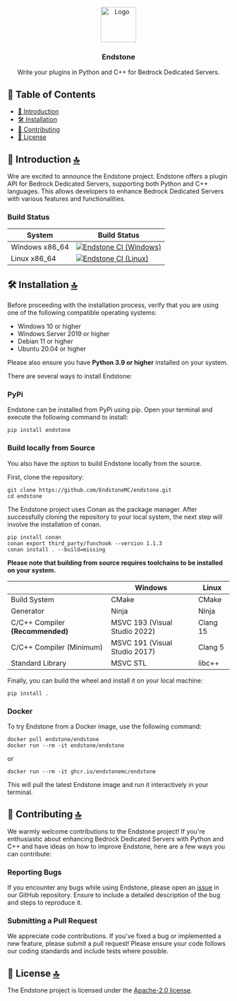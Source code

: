 <!-- PROJECT LOGO -->
<br />
<div align="center">
  <a href="https://github.com/othneildrew/Best-README-Template">
    <img src="https://static.wikia.nocookie.net/minecraft_gamepedia/images/4/43/End_Stone_JE3_BE2.png" alt="Logo" width="80" height="80">
  </a>

<h3 align="center">Endstone</h3>

  <p align="center">
    Write your plugins in Python and C++ for Bedrock Dedicated Servers.
  </p>
</div>

## 📄 Table of Contents

- [📖 Introduction](#-introduction-)
- [🛠️ Installation](#%EF%B8%8F-installation-)
- [🙌 Contributing](#-contributing-)
- [🎫 License](#-license-)

## 📖 Introduction [🔝](#-table-of-contents)

Wre are excited to announce the Endstone project. Endstone offers a plugin API for Bedrock Dedicated Servers, supporting
both Python and C++ languages. This allows developers to enhance Bedrock Dedicated Servers with various features and
functionalities.

### Build Status

| System         | Build Status                                                                                                                                                                           |
|----------------|----------------------------------------------------------------------------------------------------------------------------------------------------------------------------------------|
| Windows x86_64 | [![Endstone CI (Windows)](https://github.com/EndstoneMC/endstone/actions/workflows/ci-windows.yml/badge.svg)](https://github.com/EndstoneMC/endstone/actions/workflows/ci-windows.yml) |
| Linux x86_64   | [![Endstone CI (Linux)](https://github.com/EndstoneMC/endstone/actions/workflows/ci-linux.yml/badge.svg)](https://github.com/EndstoneMC/endstone/actions/workflows/ci-linux.yml)       |

## 🛠️ Installation [🔝](#-table-of-contents)

Before proceeding with the installation process, verify that you are using one of the following compatible operating
systems:

- Windows 10 or higher
- Windows Server 2019 or higher
- Debian 11 or higher
- Ubuntu 20.04 or higher

Please also ensure you have **Python 3.9 or higher** installed on your system.

There are several ways to install Endstone:

### PyPi

Endstone can be installed from PyPi using pip. Open your terminal and execute the following command to install:

```shell
pip install endstone
```

### Build locally from Source

You also have the option to build Endstone locally from the source.

First, clone the repository:

```shell
git clone https://github.com/EndstoneMC/endstone.git
cd endstone
```

The Endstone project uses Conan as the package manager. After successfully cloning the repository to your local system,
the next step will involve the installation of conan.

```shell
pip install conan
conan export third_party/funchook --version 1.1.3
conan install . --build=missing
```

**Please note that building from source requires toolchains to be installed on your system.**

|                                  | Windows                       | Linux    |
|----------------------------------|-------------------------------|----------|
| Build System                     | CMake                         | CMake    |
| Generator                        | Ninja                         | Ninja    |
| C/C++ Compiler **(Recommended)** | MSVC 193 (Visual Studio 2022) | Clang 15 |
| C/C++ Compiler (Minimum)         | MSVC 191 (Visual Studio 2017) | Clang 5  |
| Standard Library                 | MSVC STL                      | libc++   |

Finally, you can build the wheel and install it on your local machine:

```shell
pip install .
```

### Docker

To try Endstone from a Docker image, use the following command:

```shell
docker pull endstone/endstone
docker run --rm -it endstone/endstone
```

or

```shell
docker run --rm -it ghcr.io/endstonemc/endstone
```

This will pull the latest Endstone image and run it interactively in your terminal.

## 🙌 Contributing [🔝](#-table-of-contents)

We warmly welcome contributions to the Endstone project! If you're enthusiastic about enhancing Bedrock Dedicated
Servers with Python and C++ and have ideas on how to improve Endstone, here are a few ways you can contribute:

### Reporting Bugs

If you encounter any bugs while using Endstone, please open an [issue](https://github.com/EndstoneMC/endstone/issues) in
our GitHub repository. Ensure to include a detailed description of the bug and steps to reproduce it.

### Submitting a Pull Request

We appreciate code contributions. If you've fixed a bug or implemented a new feature, please submit a pull request!
Please ensure your code follows our coding standards and include tests where possible.

## 🎫 License [🔝](#-table-of-contents)

The Endstone project is licensed under the [Apache-2.0 license](LICENSE).
